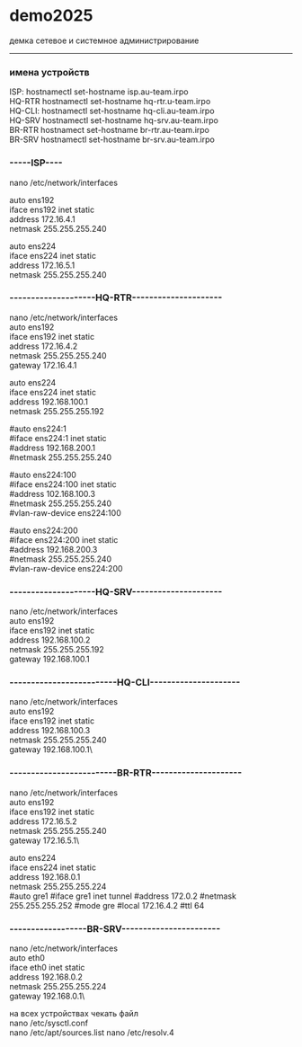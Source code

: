 # demo2025
демка сетевое и системное администрирование 

-------------------------------------------

### имена устройств

ISP: hostnamectl set-hostname isp.au-team.irpo\
HQ-RTR hostnamectl set-hostname hq-rtr.u-team.irpo\
HQ-CLI: hostnamectl set-hostname hq-cli.au-team.irpo\
HQ-SRV hostnamectl set-hostname hq-srv.au-team.irpo\
BR-RTR hostnamect set-hostname br-rtr.au-team.irpo\
BR-SRV hostnamectl set-hostname br-srv.au-team.irpo

### -----ISP----

nano /etc/network/interfaces

auto ens192\
iface ens192 inet static\
address 172.16.4.1  
netmask 255.255.255.240

auto ens224  
iface ens224 inet static  
address 172.16.5.1  
netmask 255.255.255.240



### --------------------HQ-RTR---------------------

nano /etc/network/interfaces  
auto ens192  
iface ens192 inet static  
    address 172.16.4.2  
    netmask 255.255.255.240  
    gateway 172.16.4.1  

auto ens224  
iface ens224 inet static  
    address 192.168.100.1  
    netmask 255.255.255.192  

#auto ens224:1  
#iface ens224:1 inet static  
     #address 192.168.200.1  
     #netmask 255.255.255.240  

#auto ens224:100  
#iface ens224:100 inet static  
    #address 102.168.100.3  
    #netmask 255.255.255.240  
#vlan-raw-device ens224:100  

#auto ens224:200  
#iface ens224:200 inet static  
    #address 192.168.200.3  
    #netmask 255.255.255.240  
#vlan-raw-device ens224:200  


### --------------------HQ-SRV---------------------


nano /etc/network/interfaces\
auto ens192\
iface ens192 inet static\
    address 192.168.100.2\
    netmask 255.255.255.192\
    gateway 192.168.100.1



### -------------------------HQ-CLI---------------------
nano /etc/network/interfaces\
auto ens192\
iface ens192 inet static\
    address 192.168.100.3\
    netmask 255.255.255.240\
    gateway 192.168.100.1\


### -------------------------BR-RTR---------------------

nano  /etc/network/interfaces\
auto ens192\
iface ens192 inet static\
    address 172.16.5.2\
    netmask 255.255.255.240\
    gateway 172.16.5.1\

auto ens224\
iface ens224 inet static\
    address 192.168.0.1\
    netmask 255.255.255.224\
#auto gre1
#iface gre1 inet tunnel
#address 172.0.2
#netmask 255.255.255.252
#mode gre
#local 172.16.4.2
#ttl 64



### ------------------BR-SRV-----------------------

nano  /etc/network/interfaces\
auto eth0\
iface eth0 inet static\
    address 192.168.0.2\
    netmask 255.255.255.224\
    gateway 192.168.0.1\

на всех устройствах чекать файл\
nano /etc/sysctl.conf\
nano /etc/apt/sources.list
nano /etc/resolv.4
